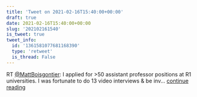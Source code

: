 ```yaml
---
title: 'Tweet on 2021-02-16T15:40:00+00:00'
draft: true
date: 2021-02-16T15:40:00+00:00
slug: '202102161540'
is_tweet: true
tweet_info:
  id: '1361581077681168390'
  type: 'retweet'
  is_thread: False
---
```




RT [@MattBoisgontier](https://x.com/MattBoisgontier): I applied for &gt;50 assistant professor positions at R1 universities. I was fortunate to do 13 video interviews &amp; be inv… [continue reading](https://x.com/sytelus/status/1361581077681168390)
